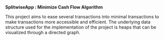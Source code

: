 **SplitwiseApp : Minimize Cash Flow Algorithm**

This project aims to ease several transactions into minimal transactions to make transactions more accessible and efficient. The underlying data structure used for the implementation of the project is heaps that can be visualized through a directed graph.

